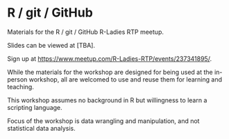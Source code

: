 # R / git / GitHub

Materials for the R / git / GitHub R-Ladies RTP meetup. 

Slides can be viewed at [TBA].

Sign up at https://www.meetup.com/R-Ladies-RTP/events/237341895/.

While the materials for the workshop are designed for being used at the in-person 
workshop, all are welcomed to use and reuse them for learning and teaching.

This workshop assumes no background in R but willingness to learn a scripting
language.

Focus of the workshop is data wrangling and manipulation, and not statistical
data analysis.